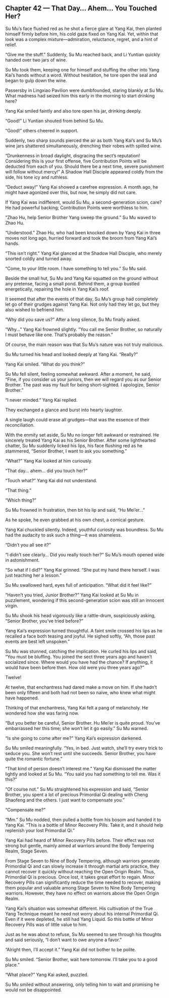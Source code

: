 ## Chapter 42 — That Day… Ahem… You Touched Her?

Su Mu’s face flushed red as he shot a fierce glare at Yang Kai, then planted himself firmly before him, his cold gaze fixed on Yang Kai. Yet, within that look was a complex mixture—admiration, reluctance, regret, and a hint of relief.

“Give me the stuff.” Suddenly, Su Mu reached back, and Li Yuntian quickly handed over two jars of wine.

Su Mu took them, keeping one for himself and stuffing the other into Yang Kai’s hands without a word. Without hesitation, he tore open the seal and began to gulp down the wine.

Passersby in Lingxiao Pavilion were dumbfounded, staring blankly at Su Mu. What madness had seized him this early in the morning to start drinking here?

Yang Kai smiled faintly and also tore open his jar, drinking deeply.

“Good!” Li Yuntian shouted from behind Su Mu.

“Good!” others cheered in support.

Suddenly, two sharp sounds pierced the air as both Yang Kai’s and Su Mu’s wine jars shattered simultaneously, drenching their robes with spilled wine.

“Drunkenness in broad daylight, disgracing the sect’s reputation! Considering this is your first offense, five Contribution Points will be deducted from each of you. Should there be a next time, severe punishment will follow without mercy!” A Shadow Hall Disciple appeared coldly from the side, his tone icy and ruthless.

“Deduct away!” Yang Kai showed a carefree expression. A month ago, he might have agonized over this, but now, he simply did not care.

If Yang Kai was indifferent, would Su Mu, a second-generation scion, care? He had powerful backing; Contribution Points were worthless to him.

“Zhao Hu, help Senior Brother Yang sweep the ground.” Su Mu waved to Zhao Hu.

“Understood.” Zhao Hu, who had been knocked down by Yang Kai in three moves not long ago, hurried forward and took the broom from Yang Kai’s hands.

“This isn’t right.” Yang Kai glanced at the Shadow Hall Disciple, who merely snorted coldly and turned away.

“Come, to your little room. I have something to tell you.” Su Mu said.

Beside the small hut, Su Mu and Yang Kai squatted on the ground without any pretense, facing a small pond. Behind them, a group bustled energetically, repairing the hole in Yang Kai’s roof.

It seemed that after the events of that day, Su Mu’s group had completely let go of their grudges against Yang Kai. Not only had they let go, but they also wished to befriend him.

“Why did you save us?” After a long silence, Su Mu finally asked.

“Why...” Yang Kai frowned slightly. “You call me Senior Brother, so naturally I must behave like one. That’s probably the reason.”

Of course, the main reason was that Su Mu’s nature was not truly malicious.

Su Mu turned his head and looked deeply at Yang Kai. “Really?”

Yang Kai smiled. “What do you think?”

Su Mu fell silent, feeling somewhat awkward. After a moment, he said, “Fine, if you consider us your juniors, then we will regard you as our Senior Brother. The past was my fault for being short-sighted. I apologize, Senior Brother.”

“I never minded.” Yang Kai replied.

They exchanged a glance and burst into hearty laughter.

A single laugh could erase all grudges—that was the essence of their reconciliation.

With the enmity set aside, Su Mu no longer felt awkward or restrained. He sincerely treated Yang Kai as his Senior Brother. After some lighthearted chatter, Su Mu suddenly licked his lips, his face flushing red as he stammered, “Senior Brother, I want to ask you something.”

“What?” Yang Kai looked at him curiously.

“That day… ahem… did you touch her?”

“Touch what?” Yang Kai did not understand.

“That thing.”

“Which thing?”

Su Mu frowned in frustration, then bit his lip and said, “Hu Mei’er…”

As he spoke, he even grabbed at his own chest, a comical gesture.

Yang Kai chuckled silently. Indeed, youthful curiosity was boundless. Su Mu had the audacity to ask such a thing—it was shameless.

“Didn’t you all see it?”

“I didn’t see clearly… Did you really touch her?” Su Mu’s mouth opened wide in astonishment.

“So what if I did?” Yang Kai grinned. “She put my hand there herself. I was just teaching her a lesson.”

Su Mu swallowed hard, eyes full of anticipation. “What did it feel like?”

“Haven’t you tried, Junior Brother?” Yang Kai looked at Su Mu in puzzlement, wondering if this second-generation scion was still an innocent virgin.

Su Mu shook his head vigorously like a rattle-drum, suspiciously asking, “Senior Brother, you’ve tried before?”

Yang Kai’s expression turned thoughtful. A faint smile crossed his lips as he recalled a face both teasing and joyful. He sighed softly, “Ah, those past events are best left unspoken.”

Su Mu was stunned, catching the implication. He curled his lips and said, “You must be bluffing. You joined the sect three years ago and haven’t socialized since. Where would you have had the chance? If anything, it would have been before then. How old were you three years ago?”

Twelve!

At twelve, that enchantress had dared make a move on him. If she hadn’t been only fifteen and both had not been so naive, who knew what might have happened.

Thinking of that enchantress, Yang Kai felt a pang of melancholy. He wondered how she was faring now.

“But you better be careful, Senior Brother. Hu Mei’er is quite proud. You’ve embarrassed her this time; she won’t let it go easily.” Su Mu warned.

“Is she going to come after me?” Yang Kai’s expression darkened.

Su Mu smiled meaningfully. “Yes, in bed. Just watch, she’ll try every trick to seduce you. She won’t rest until she succeeds. Senior Brother, you have quite the romantic fortune.”

“That kind of person doesn’t interest me.” Yang Kai dismissed the matter lightly and looked at Su Mu. “You said you had something to tell me. Was it this?”

“Of course not.” Su Mu straightened his expression and said, “Senior Brother, you spent a lot of precious Primordial Qi dealing with Cheng Shaofeng and the others. I just want to compensate you.”

“Compensate me?”

“Mm.” Su Mu nodded, then pulled a bottle from his bosom and handed it to Yang Kai. “This is a bottle of Minor Recovery Pills. Take it, and it should help replenish your lost Primordial Qi.”

Yang Kai had heard of Minor Recovery Pills before. Their effect was not strong but gentle, mainly aimed at warriors around the Body Tempering Realm, Stage Seven.

From Stage Seven to Nine of Body Tempering, although warriors generate Primordial Qi and can slowly increase it through martial arts practice, they cannot recover it quickly without reaching the Open Origin Realm. Thus, Primordial Qi is precious. Once lost, it takes great effort to regain. Minor Recovery Pills can significantly reduce the time needed to recover, making them popular and valuable among Stage Seven to Nine Body Tempering warriors. However, they have no effect on warriors above the Open Origin Realm.

Yang Kai’s situation was somewhat different. His cultivation of the True Yang Technique meant he need not worry about his internal Primordial Qi. Even if it were depleted, he still had Yang Liquid. So this bottle of Minor Recovery Pills was of little value to him.

Just as he was about to refuse, Su Mu seemed to see through his thoughts and said seriously, “I don’t want to owe anyone a favor.”

“Alright then, I’ll accept it.” Yang Kai did not bother to be polite.

Su Mu smiled. “Senior Brother, wait here tomorrow. I’ll take you to a good place.”

“What place?” Yang Kai asked, puzzled.

Su Mu smiled without answering, only telling him to wait and promising he would not be disappointed.